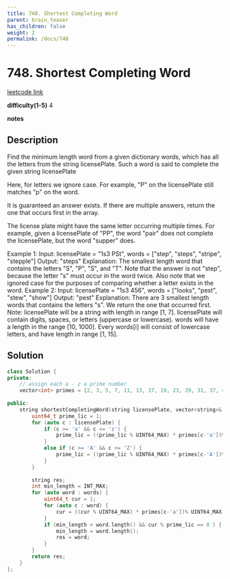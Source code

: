 ```yaml
---
title: 748. Shortest Completing Word
parent: brain_teaser
has_children: false
weight: 2
permalink: /docs/748
---
```

# 748. Shortest Completing Word
[leetcode link](https://leetcode.com/problems/shortest-completing-word/)

**difficulty(1-5)** 
4

**notes**   


## Description
Find the minimum length word from a given dictionary words, which has all the letters from the string licensePlate. Such a word is said to complete the given string licensePlate

Here, for letters we ignore case. For example, "P" on the licensePlate still matches "p" on the word.

It is guaranteed an answer exists. If there are multiple answers, return the one that occurs first in the array.

The license plate might have the same letter occurring multiple times. For example, given a licensePlate of "PP", the word "pair" does not complete the licensePlate, but the word "supper" does.

Example 1:
Input: licensePlate = "1s3 PSt", words = ["step", "steps", "stripe", "stepple"]
Output: "steps"
Explanation: The smallest length word that contains the letters "S", "P", "S", and "T".
Note that the answer is not "step", because the letter "s" must occur in the word twice.
Also note that we ignored case for the purposes of comparing whether a letter exists in the word.
Example 2:
Input: licensePlate = "1s3 456", words = ["looks", "pest", "stew", "show"]
Output: "pest"
Explanation: There are 3 smallest length words that contains the letters "s".
We return the one that occurred first.
Note:
licensePlate will be a string with length in range [1, 7].
licensePlate will contain digits, spaces, or letters (uppercase or lowercase).
words will have a length in the range [10, 1000].
Every words[i] will consist of lowercase letters, and have length in range [1, 15].

## Solution
```c++
class Solution {
private:
    // assign each a - z a prime number
    vector<int> primes = {2, 3, 5, 7, 11, 13, 17, 19, 23, 29, 31, 37, 41, 43, 47, 53, 59, 61, 67, 71, 73, 79, 83, 89, 97, 101, 103}; 
    
public:
    string shortestCompletingWord(string licensePlate, vector<string>& words) {
        uint64_t prime_lic = 1; 
        for (auto c : licensePlate) {
            if (c >= 'a' && c <= 'z') {
                prime_lic = ((prime_lic % UINT64_MAX) * primes[c-'a'])% UINT64_MAX;
            }
            else if (c >= 'A' && c <= 'Z') {
                prime_lic = ((prime_lic % UINT64_MAX) * primes[c-'A'])% UINT64_MAX;
            }
        }
        
        string res;
        int min_length = INT_MAX;
        for (auto word : words) {
            uint64_t cur = 1;
            for (auto c : word) {
                cur = ((cur % UINT64_MAX) * primes[c-'a'])% UINT64_MAX;
            }
            if (min_length > word.length() && cur % prime_lic == 0 ) {
                min_length = word.length();
                res = word;
            }
        }
        return res;
    }
};
```


<!-- 
Default label
{: .label }

Blue label
{: .label .label-blue }

Stable
{: .label .label-green }

New release
{: .label .label-purple }

Coming soon
{: .label .label-yellow }

Deprecated
{: .label .label-red } -->
